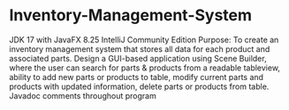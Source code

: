 # Inventory-Management-System
JDK 17 with JavaFX 8.25
IntelliJ Community Edition
Purpose: To create an inventory management system that stores all data for each product and associated parts. 
Design a GUI-based application using Scene Builder, where the user can search for parts & products from a readable tableview, 
  ability to add new parts or products to table, modify current parts and products with updated information,
  delete parts or products from table.
Javadoc comments throughout program
